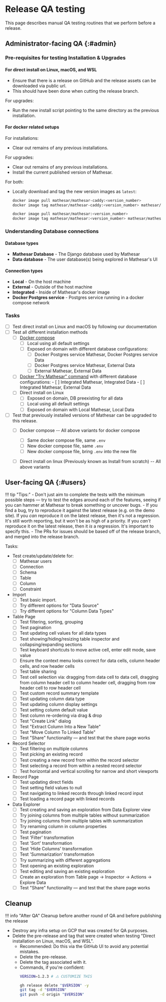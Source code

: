 # Release QA testing

This page describes manual QA testing routines that we perform before a release.

## Administrator-facing QA {:#admin}

### Pre-requisites for testing Installation & Upgrades

#### For direct install on Linux, macOS, and WSL

- Ensure that there is a release on GitHub and the release assets can be downloaded via public url.
- This should have been done when cutting the release branch.

For upgrades:

- Run the new install script pointing to the same directory as the previous installation.

#### For docker related setups

For installations:

- Clear out remains of any previous installations.

For upgrades:

- Clear out remains of any previous installations.
- Install the current published version of Mathesar.

For both:

- Locally download and tag the new version images as `latest`:

    ```sh
    docker image pull mathesar/mathesar-caddy:<version_number>
    docker image tag mathesar/mathesar-caddy:<version_number> mathesar/mathesar-caddy:latest

    docker image pull mathesar/mathesar:<version_number>
    docker image tag mathesar/mathesar:<version_number> mathesar/mathesar:latest
    ```

### Understanding Database connections

#### Database types

- **Mathesar Database** - The Django database used by Mathesar
- **Data database** - The user database(s) being explored in Mathesar's UI

#### Connection types

- **Local** - On the host machine
- **External** - Outside of the host machine
- **Integrated** - Inside of Mathesar's docker image
- **Docker Postgres service** - Postgres service running in a docker compose network

### Tasks

- [ ] Test direct install on Linux and macOS by following our documentation
- [ ] Test all different installation methods
    - [ ] [Docker compose](https://docs.mathesar.org/latest/administration/install-via-docker-compose/)
        - [ ] Local using all default settings
        - [ ] Exposed on domain with different database configurations:
          - [ ] Docker Postgres service Mathesar, Docker Postgres service Data
          - [ ] Docker Postgres service Mathesar, External Data
          - [ ] External Mathesar, External Data
    - [ ] [Docker "Try Mathesar" command](https://docs.mathesar.org/latest/#try-mathesar) with different database configurations:
          - [ ] Integrated Mathesar, Integrated Data
          - [ ] Integrated Mathesar, External Data
    - [ ] Direct install on Linux
        - [ ] Exposed on domain, DB preexisting for all data
        - [ ] Local using all default settings
        - [ ] Exposed on domain with Local Mathesar, Local Data
- [ ] Test that previously installed versions of Mathesar can be upgraded to this release.
    - [ ] Docker compose -- All above variants for docker compose
        - [ ] Same docker compose file, same `.env`
        - [ ] New docker compose file, same `.env`
        - [ ] New docker compose file, bring `.env` into the new file
    - [ ] Direct install on linux (Previously known as Install from scratch) -- All above variants


## User-facing QA {:#users}

!!! tip "Tips:"
    - Don't just aim to complete the tests with the minimum possible steps — try to test the edges around each of the features, seeing if you can hammer at Mathesar to break something or uncover bugs.
    - If you find a bug, try to reproduce it against the latest release (e.g. on the demo site). If you _can_ reproduce it on the latest release, then it's not a regression. It's still worth reporting, but it won't be as high of a priority. If you _can't_ reproduce it on the latest release, then it _is_ a regression. It's important to specify this.
    - The PRs for issues should be based off of the release branch, and merged into the release branch.

Tasks:

- Test create/update/delete for:
    - [ ] Mathesar users
    - [ ] Connection
    - [ ] Schema
    - [ ] Table
    - [ ] Column
    - [ ] Constraint
- Import
    - [ ] Test basic import.
    - [ ] Try different options for "Data Source"
    - [ ] Try different options for "Column Data Types"
- Table Page
    - [ ] Test filtering, sorting, grouping
    - [ ] Test pagination
    - [ ] Test updating cell values for all data types
    - [ ] Test showing/hiding/resizing table inspector and collapsing/expanding sections
    - [ ] Test keyboard shortcuts to move active cell, enter edit mode, save value
    - [ ] Ensure the context menu looks correct for data cells, column header cells, and row header cells
    - [ ] Test table sharing
    - [ ] Test cell selection via: dragging from data cell to data cell, dragging from column header cell to column header cell, dragging from row header cell to row header cell
    - [ ] Test custom record summary template
    - [ ] Test updating column data type
    - [ ] Test updating column display settings
    - [ ] Test setting column default value
    - [ ] Test column re-ordering via drag & drop
    - [ ] Test "Create Link" dialog
    - [ ] Test "Extract Column Into a New Table"
    - [ ] Test "Move Column To Linked Table"
    - [ ] Test "Share" functionality — and test that the share page works
- Record Selector
    - [ ] Test filtering on multiple columns
    - [ ] Test picking an existing record
    - [ ] Test creating a new record from within the record selector
    - [ ] Test selecting a record from within a nested record selector
    - [ ] Test horizontal and vertical scrolling for narrow and short viewports
- Record Page
    - [ ] Test updating direct fields
    - [ ] Test setting field values to null
    - [ ] Test navigating to linked records through linked record input
    - [ ] Test loading a record page with linked records
- Data Explorer
    - [ ] Test creating and saving an exploration from Data Explorer view
    - [ ] Try joining columns from multiple tables without summarization
    - [ ] Try joining columns from multiple tables with summarization
    - [ ] Try renaming column in column properties
    - [ ] Test pagination
    - [ ] Test 'Filter' transformation
    - [ ] Test 'Sort' transformation
    - [ ] Test 'Hide Columns' transformation
    - [ ] Test 'Summarization' transformation
    - [ ] Try summarizing with different aggregations
    - [ ] Test opening an existing exploration
    - [ ] Test editing and saving an existing exploration
    - [ ] Create an exploration from Table page -> Inspector -> Actions -> Explore Data
    - [ ] Test "Share" functionality — and test that the share page works

## Cleanup

!!! info "After QA"
    Cleanup before another round of QA and before publishing the release

- Destroy any infra setup on GCP that was created for QA purposes.
- Delete the pre-release and tag that were created when testing "Direct installation on Linux, macOS, and WSL".
    - Recommended: Do this via the GitHub UI to avoid any potential mistakes.
    - Delete the pre-release.
    - Delete the tag associated with it.
    - Commands, if you're confident:
        ```sh
        VERSION=1.2.3 # ⚠️ CUSTOMIZE THIS

        gh release delete "$VERSION" -y
        git tag -d "$VERSION"
        git push -d origin "$VERSION"
        ```
